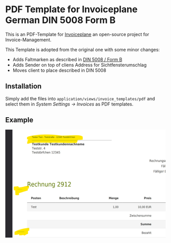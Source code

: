 # PDF Template for Invoiceplane German DIN 5008 Form B

This is an PDF-Template for [Invoiceplane](https://www.invoiceplane.com/) an open-source project for Invoice-Management.

This Template is adopted from the original one with some minor changes:
- Adds Faltmarken as described in [DIN 5008 / Form B](https://de.wikipedia.org/wiki/Datei:DIN_5008_Form_B.svg)
- Adds Sender on top of cliens Address for Sichtfensterumschlag
- Moves client to place described in DIN 5008

## Installation

Simply add the files into `application/views/invoice_templates/pdf` and select them in *System Settings -> Invoices* as PDF templates.

## Example

![Screenshot](screenshot.png)

